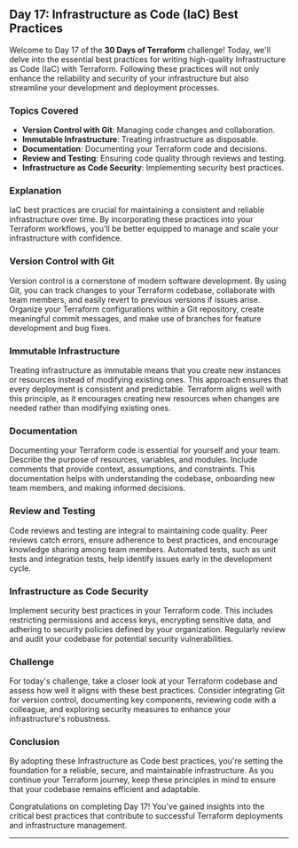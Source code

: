 ## Day 17: Infrastructure as Code (IaC) Best Practices

Welcome to Day 17 of the **30 Days of Terraform** challenge! Today, we'll delve into the essential best practices for writing high-quality Infrastructure as Code (IaC) with Terraform. Following these practices will not only enhance the reliability and security of your infrastructure but also streamline your development and deployment processes.

### Topics Covered

- **Version Control with Git**: Managing code changes and collaboration.
- **Immutable Infrastructure**: Treating infrastructure as disposable.
- **Documentation**: Documenting your Terraform code and decisions.
- **Review and Testing**: Ensuring code quality through reviews and testing.
- **Infrastructure as Code Security**: Implementing security best practices.

### Explanation

IaC best practices are crucial for maintaining a consistent and reliable infrastructure over time. By incorporating these practices into your Terraform workflows, you'll be better equipped to manage and scale your infrastructure with confidence.

### Version Control with Git

Version control is a cornerstone of modern software development. By using Git, you can track changes to your Terraform codebase, collaborate with team members, and easily revert to previous versions if issues arise. Organize your Terraform configurations within a Git repository, create meaningful commit messages, and make use of branches for feature development and bug fixes.

### Immutable Infrastructure

Treating infrastructure as immutable means that you create new instances or resources instead of modifying existing ones. This approach ensures that every deployment is consistent and predictable. Terraform aligns well with this principle, as it encourages creating new resources when changes are needed rather than modifying existing ones.

### Documentation

Documenting your Terraform code is essential for yourself and your team. Describe the purpose of resources, variables, and modules. Include comments that provide context, assumptions, and constraints. This documentation helps with understanding the codebase, onboarding new team members, and making informed decisions.

### Review and Testing

Code reviews and testing are integral to maintaining code quality. Peer reviews catch errors, ensure adherence to best practices, and encourage knowledge sharing among team members. Automated tests, such as unit tests and integration tests, help identify issues early in the development cycle.

### Infrastructure as Code Security

Implement security best practices in your Terraform code. This includes restricting permissions and access keys, encrypting sensitive data, and adhering to security policies defined by your organization. Regularly review and audit your codebase for potential security vulnerabilities.

### Challenge

For today's challenge, take a closer look at your Terraform codebase and assess how well it aligns with these best practices. Consider integrating Git for version control, documenting key components, reviewing code with a colleague, and exploring security measures to enhance your infrastructure's robustness.

### Conclusion

By adopting these Infrastructure as Code best practices, you're setting the foundation for a reliable, secure, and maintainable infrastructure. As you continue your Terraform journey, keep these principles in mind to ensure that your codebase remains efficient and adaptable.

Congratulations on completing Day 17! You've gained insights into the critical best practices that contribute to successful Terraform deployments and infrastructure management.

---